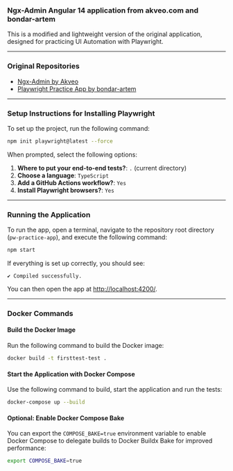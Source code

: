 ### Ngx-Admin Angular 14 application from akveo.com and bondar-artem 

This is a modified and lightweight version of the original application, designed for practicing UI Automation with Playwright.

---

### Original Repositories

- [Ngx-Admin by Akveo](https://github.com/akveo/ngx-admin)
- [Playwright Practice App by bondar-artem](https://github.com/bondar-artem/pw-practice-app)

---

### Setup Instructions for Installing Playwright

To set up the project, run the following command:

```bash
npm init playwright@latest --force
```

When prompted, select the following options:

1. **Where to put your end-to-end tests?**: `.` (current directory)
2. **Choose a language**: `TypeScript`
3. **Add a GitHub Actions workflow?**: `Yes`
4. **Install Playwright browsers?**: `Yes`

---

### Running the Application

To run the app, open a terminal, navigate to the repository root directory (`pw-practice-app`), and execute the following command:

```bash
npm start
```

If everything is set up correctly, you should see:

```
✔ Compiled successfully.
```

You can then open the app at [http://localhost:4200/](http://localhost:4200/).

---

### Docker Commands

#### Build the Docker Image

Run the following command to build the Docker image:

```bash
docker build -t firsttest-test .
```

#### Start the Application with Docker Compose

Use the following command to build, start the application and run the tests:

```bash
docker-compose up --build
```

#### Optional: Enable Docker Compose Bake

You can export the `COMPOSE_BAKE=true` environment variable to enable Docker Compose to delegate builds to Docker Buildx Bake for improved performance:

```bash
export COMPOSE_BAKE=true
```